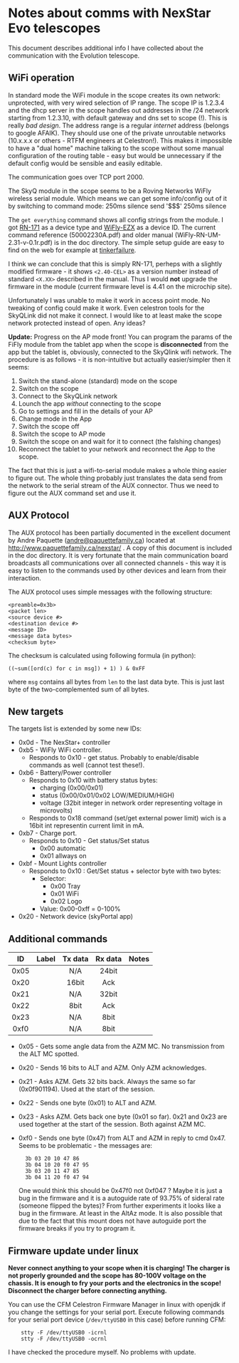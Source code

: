 # Notes about comms with NexStar Evo telescopes

This document describes additional info I have collected about the communication 
with the Evolution telescope.

## WiFi operation

In standard mode the WiFi module in the scope creates its own network:
unprotected, with very wired selection of IP range. The scope IP is 1.2.3.4
and the dhcp server in the scope handles out addresses in the /24 network
starting from 1.2.3.10, with default gateway and dns set to scope (!). This is
really *bad design*. The address range is a regular *internet* address (belongs
to google AFAIK). They should use one of the private unroutable networks
(10.x.x.x or others - RTFM engineers at Celestron!). This makes it impossible to
have a "dual home" machine talking to the scope without some manual
configuration of the routing table - easy but would be unnecessary if the
default config would be sensible and easily editable.

The communication goes over TCP port 2000.  

The SkyQ module in the scope seems to be a Roving Networks WiFly wireless 
serial module. Which means we can get some info/config out of it by 
switching to command mode:
    250ms silence 
    send '$$$'
    250ms silence 

The `get everything` command shows all config strings from the module. I got 
[RN-171](http://www.microchip.com/wwwproducts/Devices.aspx?product=RN171) 
as a device type and [WiFly-EZX](http://www.arexx.com/rp6/downloads/M256_WIFI_Datasheets/WiFly-RN-UM-2.31-v-0.1r.pdf)
as a device ID. The current command reference (50002230A.pdf) and 
older manual (WiFly-RN-UM-2.31-v-0.1r.pdf) is in the doc directory.
The simple setup guide are easy to find on the web for example at 
[tinkerfailure](http://www.tinkerfailure.com/2012/02/setting-up-the-wifly-rn-xv/).

I think we can conclude that this is simply RN-171, perheps with a slightly
modified firmware - it shows `<2.40-CEL>` as a version number instead of standard `<X.XX>` described in the manual. Thus I would **not** upgrade the firmware in the module (current firmware level is 4.41 on the microchip site).

Unfortunately I was unable to make it work in access point mode. No tweaking of config 
could make it work. Even celestron tools for the SkyQLink did not make it connect.
I would like to at least make the scope network protected instead of open. 
Any ideas?

**Update:** Progress on the AP mode front! You can program the params of the FiFly module from the tablet app when the scope is **disconnected** from the app but the tablet is, obviously, connected to the SkyQlink wifi network. The procedure is as follows - it is non-intuitive but actually easier/simpler then it seems:

1. Switch the stand-alone (standard) mode on the scope
2. Switch on the scope
3. Connect to the SkyQLink network
4. Lounch the app *without* connecting to the scope
5. Go to settings and fill in the details of your AP
6. Change mode in the App
7. Switch the scope off
8. Switch the scope to AP mode
9. Switch the scope on and wait for it to connect (the falshing changes)
10. Reconnect the tablet to your network and reconnect the App to the scope.

The fact that this is just a wifi-to-serial module makes a whole thing easier 
to figure out. The whole thing probably just translates the data send from the 
network to the serial stream of the AUX connector. Thus we need to figure out 
the AUX command set and use it.



## AUX Protocol

The AUX protocol has been partially documented in the excellent document by Andre Paquette (andre@paquettefamily.ca) located at 
http://www.paquettefamily.ca/nexstar/ . 
A copy of this document is included in the doc directory. It is very fortunate
that the main communication board broadcasts all communications over all
connected channels - this way it is easy to listen to the commands used by other
devices and learn from their interaction.


The AUX protocol uses simple messages with the following structure:

    <preamble=0x3b>
    <packet len>
    <source device #>
    <destination device #>
    <message ID>
    <message data bytes>
    <checksum byte>
    
The checksum is calculated using following formula (in python):

    ((~sum([ord(c) for c in msg]) + 1) ) & 0xFF
    
where `msg` contains all bytes from `len` to the last data byte. This is just last byte of the two-complemented sum of all bytes.

## New targets

The targets list is extended by some new IDs:

* 0x0d - The NexStar+ controller
* 0xb5 - WiFly WiFi controller. 
  - Responds to  0x10 - get status. Probably to enable/disable commands as well (cannot test these!).
* 0xb6 - Battery/Power controller
  - Responds to 0x10 with battery status bytes:
    * charging (0x00/0x01)
    * status (0x00/0x01/0x02 LOW/MEDIUM/HIGH)
    * voltage (32bit integer in network order representing voltage in microvolts)
  - Responds to 0x18 command (set/get external power limit) wich is a 16bit int representin current limit in mA.
* 0xb7 - Charge port. 
  - Responds to 0x10 - Get status/Set status
    * 0x00 automatic 
    * 0x01 allways on
* 0xbf - Mount Lights controller
  - Responds to 0x10 : Get/Set status  + selector byte with two bytes:
    * Selector:
      - 0x00 Tray
      - 0x01 WiFi
      - 0x02 Logo
    * Value: 0x00-0xff = 0-100%
* 0x20 - Network device (skyPortal app)

## Additional commands

|   ID      |   Label   |   Tx data     |   Rx data     |   Notes   |
|:---------:|:----------|:-------------:|:-------------:|-----------|
|   0x05    |           |     N/A       |   24bit       |           |
|   0x20    |           |     16bit     |    Ack        |           |
|   0x21    |           |     N/A       |   32bit       |           |
|   0x22    |           |     8bit      |    Ack        |           |
|   0x23    |           |     N/A       |    8bit       |           |
|   0xf0    |           |     N/A       |    8bit       |           |

* 0x05 - Gets some angle data from the AZM MC. No transmission from the ALT MC spotted.
* 0x20 - Sends 16 bits to ALT and AZM. Only AZM acknowledges.
* 0x21 - Asks AZM. Gets 32 bits back. Always the same so far (0x0f901194). Used at the start of the session.
* 0x22 - Sends one byte (0x01) to ALT and AZM.
* 0x23 - Asks AZM. Gets back one byte (0x01 so far). 
  0x21 and 0x23 are used together at the start of the session. Both against AZM MC.
* 0xf0 - Sends one byte (0x47) from ALT and AZM in reply to cmd 0x47.
  Seems to be problematic - the messages are:

        3b 03 20 10 47 86
        3b 04 10 20 f0 47 95
        3b 03 20 11 47 85
        3b 04 11 20 f0 47 94

  One would think this should be 0x47f0 not 0xf047 ?
  Maybe it is just a bug in the firmware and it is a autoguide rate 
  of 93.75% of sideral rate (someone flipped the bytes)?
  From further experiments it looks like a bug in the firmware.
  At least in the AltAz mode. It is also possible that due to the fact
  that this mount does not have autoguide port the firmware breaks
  if you try to program it.

## Firmware update under linux

**Never connect anything to your scope when it is charging! The charger is not properly grounded and the scope has 80-100V voltage on the chassis. It is enough to fry your ports and the electronics in the scope! Disconnect the charger before connecting anything.**

You can use the CFM Celestron Firmware Manager in linux with openjdk if you change the settings for your serial port.
Execute following commands for your serial port device (`/dev/ttyUSB0` in this case) before running CFM:

        stty -F /dev/ttyUSB0 -icrnl
        stty -F /dev/ttyUSB0 -ocrnl

I have checked the procedure myself. No problems with update.
